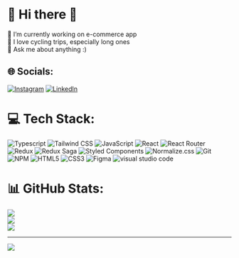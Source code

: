 # 💫 Hi there 👋
🔭 I’m currently working on e-commerce app<br>🚴 I love cycling trips, especially long ones<br>💬 Ask me about anything :)


## 🌐 Socials:
[![Instagram](https://img.shields.io/badge/Instagram-%23E4405F.svg?logo=Instagram&logoColor=white)](https://instagram.com/luki.kol) [![LinkedIn](https://img.shields.io/badge/LinkedIn-%230077B5.svg?logo=linkedin&logoColor=white)](https://linkedin.com/in/lkkolosowski) 

# 💻 Tech Stack:

![Typescript](https://shields.io/badge/TypeScript-3178C6?style=for-the-badge&logo=TypeScript&logoColor=FFF)
![Tailwind CSS](https://img.shields.io/badge/Tailwind_CSS-38B2AC?style=for-the-badge&logo=tailwind-css&logoColor=white)
![JavaScript](https://img.shields.io/badge/javascript-%23323330.svg?style=for-the-badge&logo=javascript&logoColor=%23F7DF1E)
![React](https://img.shields.io/badge/react-%2320232a.svg?style=for-the-badge&logo=react&logoColor=%2361DAFB)
![React Router](https://img.shields.io/badge/React_Router-CA4245?style=for-the-badge&logo=react-router&logoColor=white)
![Redux](https://img.shields.io/badge/redux-%23593d88.svg?style=for-the-badge&logo=redux&logoColor=white)
![Redux Saga](https://img.shields.io/badge/Redux--Saga-999999.svg?style=for-the-badge&logo=Redux-Saga&logoColor=white)
![Styled Components](https://img.shields.io/badge/styled--components-DB7093?style=for-the-badge&logo=styled-components&logoColor=white)
![Normalize.css](https://img.shields.io/badge/Normalize.css-E3695F.svg?style=for-the-badge&logo=normalizedotcss&logoColor=white)
![Git](https://img.shields.io/badge/Git-F05032.svg?style=for-the-badge&logo=Git&logoColor=white)
![NPM](https://img.shields.io/badge/NPM-%23000000.svg?style=for-the-badge&logo=npm&logoColor=white)
![HTML5](https://img.shields.io/badge/html5-%23E34F26.svg?style=for-the-badge&logo=html5&logoColor=white)
![CSS3](https://img.shields.io/badge/css3-%231572B6.svg?style=for-the-badge&logo=css3&logoColor=white)
![Figma](https://img.shields.io/badge/Figma-F24E1E.svg?style=for-the-badge&logo=Figma&logoColor=white)
![visual studio code](https://img.shields.io/badge/Visual%20Studio%20Code-007ACC.svg?style=for-the-badge&logo=Visual-Studio-Code&logoColor=white)
# 📊 GitHub Stats:
![](https://github-readme-stats.vercel.app/api?username=lkkolosowski&theme=default&hide_border=true&include_all_commits=false&count_private=true)<br/>
![](https://github-readme-streak-stats.herokuapp.com/?user=lkkolosowski&theme=default&hide_border=true)<br/>
![](https://github-readme-stats.vercel.app/api/top-langs/?username=lkkolosowski&theme=default&hide_border=true&include_all_commits=false&count_private=true&layout=compact)

---
[![](https://visitcount.itsvg.in/api?id=lkkolosowski&icon=4&color=1)](https://visitcount.itsvg.in)
